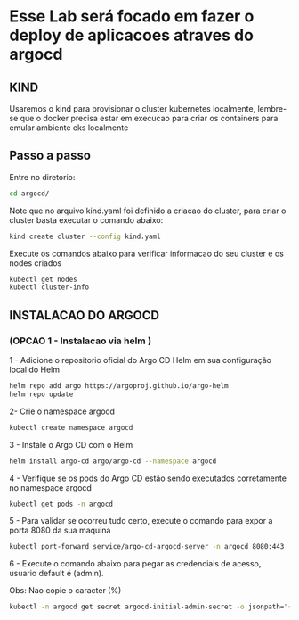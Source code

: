 # Esse Lab será focado em fazer o deploy de aplicacoes atraves do argocd

## KIND 
Usaremos o kind para provisionar o cluster kubernetes localmente, lembre-se que o docker precisa estar em execucao para criar os containers para emular ambiente eks localmente

## Passo a passo
Entre no diretorio:
```bash
cd argocd/
```

Note que no arquivo kind.yaml foi definido a criacao do cluster, para criar o cluster basta executar o comando abaixo:
```bash
kind create cluster --config kind.yaml
```

Execute os comandos abaixo para verificar informacao do seu cluster e os nodes criados
```bash
kubectl get nodes
kubectl cluster-info
```

## INSTALACAO DO ARGOCD
### (OPCAO 1 - Instalacao via helm )
1 - Adicione o repositorio oficial do Argo CD Helm em sua configuração local do Helm
```bash
helm repo add argo https://argoproj.github.io/argo-helm
helm repo update
```

2- Crie o namespace argocd
```bash
kubectl create namespace argocd
```

3 - Instale o Argo CD com o Helm
```bash
helm install argo-cd argo/argo-cd --namespace argocd
```

4 - Verifique se os pods do Argo CD estão sendo executados corretamente no namespace argocd
```bash
kubectl get pods -n argocd
```

5 - Para validar se ocorreu tudo certo, execute o comando para expor a porta 8080 da sua maquina
```bash
kubectl port-forward service/argo-cd-argocd-server -n argocd 8080:443
```

6 - Execute o comando abaixo para pegar as credenciais de acesso, usuario default é (admin).

Obs: Nao copie o caracter (%)
```bash
kubectl -n argocd get secret argocd-initial-admin-secret -o jsonpath="{.data.password}" | base64 -d
```

